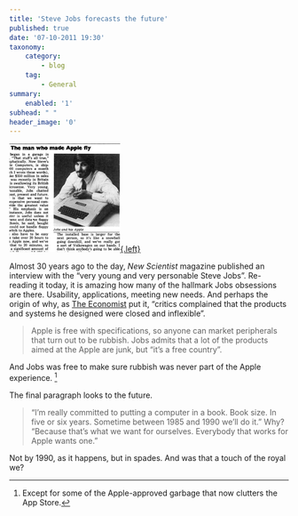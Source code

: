 ```yaml
---
title: 'Steve Jobs forecasts the future'
published: true
date: '07-10-2011 19:30'
taxonomy:
    category:
        - blog
    tag:
        - General
summary:
    enabled: '1'
subhead: " "
header_image: '0'
---
```


[![Article profiling Steve Jobs in New Scientist magazine](Jobs-Interview-Thumb.png){.left}](Jobs-Interview.png)

Almost 30 years ago to the day, _New Scientist_ magazine published an interview with the “very young and very personable Steve Jobs”. Re-reading it today, it is amazing how many of the hallmark Jobs obsessions are there. Usability, applications, meeting new needs. And perhaps the origin of why, as [The Economist](https://www.economist.com/briefing/2011/10/08/a-genius-departs) put it, “critics complained that the products and systems he designed were closed and inflexible”.

> Apple is free with specifications, so anyone can market peripherals that turn out to be rubbish. Jobs admits that a lot of the products aimed at the Apple are junk, but “it’s a free country”.

And Jobs was free to make sure rubbish was never part of the Apple experience. [^fn1]

The final paragraph looks to the future.

> “I’m really committed to putting a computer in a book. Book size. In five or six years. Sometime between 1985 and 1990 we’ll do it.” Why? “Because that’s what we want for ourselves. Everybody that works for Apple wants one.”

Not by 1990, as it happens, but in spades. And was that a touch of the royal we?

[^fn1]: Except for some of the Apple-approved garbage that now clutters the App Store. 
